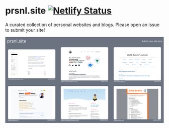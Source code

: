 # prsnl.site [![Netlify Status](https://api.netlify.com/api/v1/badges/47d737a2-aac8-421e-af82-bf5f0855febf/deploy-status)](https://app.netlify.com/sites/angry-bhaskara-369fef/deploys)

A curated collection of personal websites and blogs. Please open an issue to submit your site!

<img src="prsnlsite.png" />
